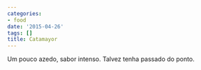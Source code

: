 ```yaml
---
categories:
- food
date: '2015-04-26'
tags: []
title: Catamayor
---
```


Um pouco azedo, sabor intenso. Talvez tenha passado do ponto.